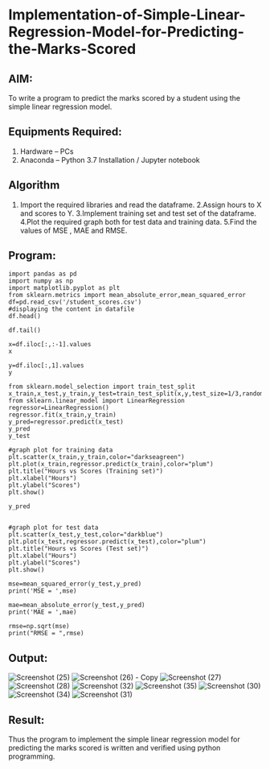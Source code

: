 # Implementation-of-Simple-Linear-Regression-Model-for-Predicting-the-Marks-Scored

## AIM:
To write a program to predict the marks scored by a student using the simple linear regression model.

## Equipments Required:
1. Hardware – PCs
2. Anaconda – Python 3.7 Installation / Jupyter notebook

## Algorithm
1. Import the required libraries and read the dataframe.
2.Assign hours to X and scores to Y.
3.Implement training set and test set of the dataframe.
4.Plot the required graph both for test data and training data.
5.Find the values of MSE , MAE and RMSE.
 

## Program:
```
import pandas as pd
import numpy as np
import matplotlib.pyplot as plt
from sklearn.metrics import mean_absolute_error,mean_squared_error
df=pd.read_csv('/student_scores.csv')
#displaying the content in datafile
df.head()

df.tail()

x=df.iloc[:,:-1].values
x

y=df.iloc[:,1].values
y

from sklearn.model_selection import train_test_split
x_train,x_test,y_train,y_test=train_test_split(x,y,test_size=1/3,random_state=0)
from sklearn.linear_model import LinearRegression
regressor=LinearRegression()
regressor.fit(x_train,y_train)
y_pred=regressor.predict(x_test)
y_pred
y_test

#graph plot for training data
plt.scatter(x_train,y_train,color="darkseagreen")
plt.plot(x_train,regressor.predict(x_train),color="plum")
plt.title("Hours vs Scores (Training set)")
plt.xlabel("Hours")
plt.ylabel("Scores")
plt.show()

y_pred


#graph plot for test data
plt.scatter(x_test,y_test,color="darkblue")
plt.plot(x_test,regressor.predict(x_test),color="plum")
plt.title("Hours vs Scores (Test set)")
plt.xlabel("Hours")
plt.ylabel("Scores")
plt.show()

mse=mean_squared_error(y_test,y_pred)
print('MSE = ',mse)

mae=mean_absolute_error(y_test,y_pred)
print('MAE = ',mae)

rmse=np.sqrt(mse)
print("RMSE = ",rmse)
```

## Output:
![Screenshot (25)](https://github.com/MaheshMuthuL/Implementation-of-Simple-Linear-Regression-Model-for-Predicting-the-Marks-Scored/assets/135570619/6917a59e-d5b2-4cb8-ad9d-c89935d0db36)
![Screenshot (26) - Copy](https://github.com/MaheshMuthuL/Implementation-of-Simple-Linear-Regression-Model-for-Predicting-the-Marks-Scored/assets/135570619/684a65f5-5b24-4cde-9a97-5bb12621d8c8)
![Screenshot (27)](https://github.com/MaheshMuthuL/Implementation-of-Simple-Linear-Regression-Model-for-Predicting-the-Marks-Scored/assets/135570619/a8cda932-d4e8-4ad6-97bf-09e36c0abebb)
![Screenshot (28)](https://github.com/MaheshMuthuL/Implementation-of-Simple-Linear-Regression-Model-for-Predicting-the-Marks-Scored/assets/135570619/2d2d83d8-efd7-4fa4-a835-e7ea5eb85728)
![Screenshot (32)](https://github.com/MaheshMuthuL/Implementation-of-Simple-Linear-Regression-Model-for-Predicting-the-Marks-Scored/assets/135570619/f0ce2721-6e60-4df7-9a8f-3b1380581db9)
![Screenshot (35)](https://github.com/MaheshMuthuL/Implementation-of-Simple-Linear-Regression-Model-for-Predicting-the-Marks-Scored/assets/135570619/819d7d3a-6d5e-4430-84b2-b9962d477946)
![Screenshot (30)](https://github.com/MaheshMuthuL/Implementation-of-Simple-Linear-Regression-Model-for-Predicting-the-Marks-Scored/assets/135570619/fa83ea33-405f-449e-8680-62f611cfee5f)
![Screenshot (34)](https://github.com/MaheshMuthuL/Implementation-of-Simple-Linear-Regression-Model-for-Predicting-the-Marks-Scored/assets/135570619/1e72f794-0a30-43a5-89b9-311570e46bfb)
![Screenshot (31)](https://github.com/MaheshMuthuL/Implementation-of-Simple-Linear-Regression-Model-for-Predicting-the-Marks-Scored/assets/135570619/877d66fe-ef68-43b6-a580-61880437a46d)





## Result:
Thus the program to implement the simple linear regression model for predicting the marks scored is written and verified using python programming.
